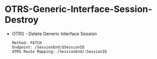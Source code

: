 # OTRS-Generic-Interface-Session-Destroy
- OTRS - Delete Generic Interface Session

      Method: PATCH
      Endpoint: /SessionEnd/$SessionID
      OTRS Route Mapping: /SessionEnd/:SessionID
      
